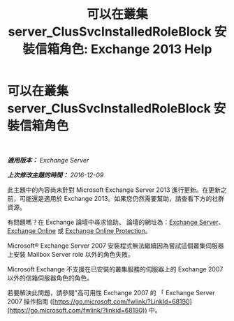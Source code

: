 ﻿---
title: '可以在叢集 server_ClusSvcInstalledRoleBlock 安裝信箱角色: Exchange 2013 Help'
TOCTitle: 可以在叢集 server_ClusSvcInstalledRoleBlock 安裝信箱角色
ms:assetid: 3e20f408-2b8d-47c2-a402-07232ab9f234
ms:mtpsurl: https://technet.microsoft.com/zh-tw/library/ms.exch.setupreadiness.clussvcinstalledroleblock(v=EXCHG.150)
ms:contentKeyID: 50473007
ms.date: 05/21/2018
mtps_version: v=EXCHG.150
ms.translationtype: MT
---

# 可以在叢集 server\_ClusSvcInstalledRoleBlock 安裝信箱角色

 

_**適用版本：** Exchange Server_

_**上次修改主題的時間：** 2016-12-09_

此主題中的內容尚未針對 Microsoft Exchange Server 2013 進行更新。在更新之前，可能還是適用於 Exchange 2013。如果您仍然需要幫助，請查看下方的社群資源。

有問題嗎？在 Exchange 論壇中尋求協助。 論壇的網址為：[Exchange Server](https://go.microsoft.com/fwlink/p/?linkid=60612)、 [Exchange Online](https://go.microsoft.com/fwlink/p/?linkid=267542) 或 [Exchange Online Protection](https://go.microsoft.com/fwlink/p/?linkid=285351)。

Microsoft® Exchange Server 2007 安裝程式無法繼續因為嘗試這個叢集伺服器上安裝 Mailbox Server role 以外的角色失敗。

Microsoft Exchange 不支援在已安裝的叢集服務的伺服器上的 Exchange 2007 以外的信箱伺服器角色的角色。

若要解決此問題，請參閱"高可用性 Exchange 2007 的 「 Exchange Server 2007 操作指南 ([https://go.microsoft.com/fwlink/?LinkId=68190](https://go.microsoft.com/fwlink/?linkid=68190)) 中。

